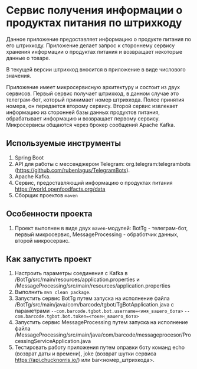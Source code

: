 # Сервис получения информации о продуктах питания по штрихкоду

Данное приложение предоставляет информацию о продукте питания по его штрихкоду. Приложение делает запрос к стороннему сервису хранения информации о продуктах питания и возвращает некоторые данные о товаре.

В текущей версии штрихкод вносится в приложение в виде числового значения. 

Приложение имеет микросервисную архитектуру и состоит из двух сервисов. Первый сервис получает штрихкод, в данном случае это телеграм-бот, который принимает номер штрихкода. Полсе принятия номера, он передается второму сервису. Второй сервис извлекает информацию из сторонней базы данных продуктов питания, обрабатывает информацию и возвращает первому сервису.
Микросервисы общаются через брокер сообщений Apache Kafka.

## Используемые инструменты
1. Spring Boot
2. API для работы с мессенджером Telegram: org.telegram:telegrambots (https://github.com/rubenlagus/TelegramBots).
3. Apache Kafka.
1. Сервис, предоставляющий информацию о продуктах питания https://world.openfoodfacts.org/data
5. Сборщик проектов `maven`

## Особенности проекта
1. Проект выполнен в виде двух `maven`-модулей: BotTg - телеграм-бот, первый микросервис, MessageProcessing - обработчик данных, второй микросервис.

## Как запустить проект
1. Настроить параметры соединения с Kafka в /BotTg/src/main/resources/application.properties и /MessageProcessing/src/main/resources/application.properties
2. Выполнить `mvn clean package`.
3. Запустить сервис BotTg путем запуска на исполнение файла /BotTg/src/main/java/com/barcode/tgbot/TgBotApplication.java с параметрами
`--com.barcode.tgbot.bot.username=<имя_вашего_бота>`
`--com.barcode.tgbot.bot.token=<токен_вашего_бота>`
3. Запустить сервис MessageProcessing путем запуска на исполнение файла /MessageProcessing/src/main/java/com/barcode/messageprocesor/ProcessingServiceApplication.java
4. Тестировать работу приложения путем оправки боту команд echo (возврат даты и времени), joke (возврат шутки сервиса https://api.chucknorris.io/) или bar<номер_штрихкода>.
